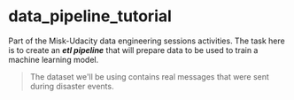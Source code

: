 # data_pipeline_tutorial

Part of the Misk-Udacity data engineering sessions activities. The task here is to create an ***etl pipeline*** that will prepare data to be used to train a machine learning model. 

> The dataset we'll be using contains real messages that were sent during disaster events.
